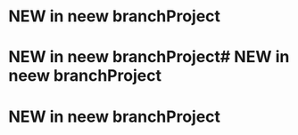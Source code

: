 # NEW in neew branchProject
# NEW in neew branchProject# NEW in neew branchProject
# NEW in neew branchProject
